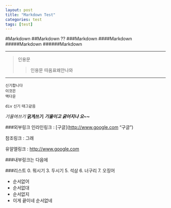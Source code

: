 ```yaml
---
layout: post
title: "Markdown Test"
categories: test
tags: [test]
---
```

#Markdown
##Markdown ??
###Markdown
####Markdown
#####Markdown
######Markdown

---
>인용문
>> 인용문 따옴표왜안나와
>>
 
---
~~~
신기합니다
이것은
맥다운
~~~

`div` `신기` `태그같음`

*기울여쓰기*
**굵게쓰기**
***기울이고 굵어지나 오~~***

###외부링크
인라인링크 : [구글](http://www.google.com “구글”)

참조링크 : 그래

유알엘링크 : <http://www.google.com>

###내부링크는 다음에

###리스트
0. 뭐시기
3. 두시기
5. 석삼
6. 너구리
7. 오징어

* 순서없어
 * 순서없대
 * 순서없지
 * 이게 끝이네 순서없네 

